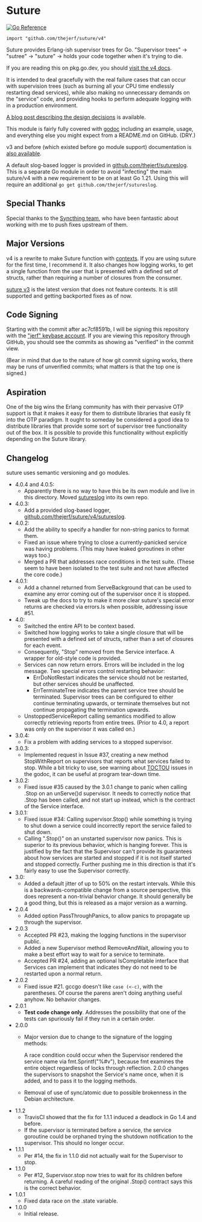 Suture
======

[![Go Reference](https://pkg.go.dev/badge/github.com/thejerf/suture.svg)](https://pkg.go.dev/github.com/thejerf/suture)

    import "github.com/thejerf/suture/v4"

Suture provides Erlang-ish supervisor trees for Go. "Supervisor trees" ->
"sutree" -> "suture" -> holds your code together when it's trying to die.

If you are reading this on pkg.go.dev, you should [visit the v4 docs](https://pkg.go.dev/github.com/thejerf/suture/v4).

It is intended to deal gracefully with the real failure cases that can
occur with supervision trees (such as burning all your CPU time endlessly
restarting dead services), while also making no unnecessary demands on the
"service" code, and providing hooks to perform adequate logging with in a
production environment.

[A blog post describing the design decisions](http://www.jerf.org/iri/post/2930)
is available.

This module is fairly fully covered
with [godoc](https://pkg.go.dev/github.com/thejerf/suture/v4)
including an example, usage, and everything else you might expect from a
README.md on GitHub. (DRY.)

v3 and before (which existed before go module support) documentation
is [also available](https://pkg.go.dev/github.com/thejerf/suture).

A default slog-based logger is provided in
[github.com/thejerf/sutureslog](https://pkg.go.dev/github.com/thejerf/sutureslog). This is a separate Go module in order to avoid "infecting" the main
suture/v4 with a new requirement to be on at least Go 1.21. Using this
will require an additional `go get
github.com/thejerf/sutureslog`.

Special Thanks
--------------

Special thanks to the [Syncthing team](https://syncthing.net/), who have
been fantastic about working with me to push fixes upstream of them.

Major Versions
--------------

v4 is a rewrite to make Suture function
with [contexts](https://golang.org/pkg/context/). If you are using suture
for the first time, I recommend it. It also changes how logging works, to
get a single function from the user that is presented with a defined set of
structs, rather than requiring a number of closures from the consumer.

[suture v3](https://godoc.org/gopkg.in/thejerf/suture.v3) is the latest
version that does not feature contexts. It is still supported and getting
backported fixes as of now.

Code Signing
------------

Starting with the commit after ac7cf8591b, I will be signing this repository
with the ["jerf" keybase account](https://keybase.io/jerf). If you are viewing
this repository through GitHub, you should see the commits as showing as
"verified" in the commit view.

(Bear in mind that due to the nature of how git commit signing works, there
may be runs of unverified commits; what matters is that the top one is signed.)

Aspiration
----------

One of the big wins the Erlang community has with their pervasive OTP
support is that it makes it easy for them to distribute libraries that
easily fit into the OTP paradigm. It ought to someday be considered a good
idea to distribute libraries that provide some sort of supervisor tree
functionality out of the box. It is possible to provide this functionality
without explicitly depending on the Suture library.

Changelog
---------

suture uses semantic versioning and go modules.

* 4.0.4 and 4.0.5:
  * Apparently there is no way to have this be its own module and live
    in this directory. Moved
    [sutureslog](https://github.com/thejerf/sutureslog) into its own
    repo.
* 4.0.3:
  * Add a provided slog-based logger,
    [github.com/thejerf/suture/v4/sutureslog](https://pkg.go.dev/github.com/thejerf/suture/v4/sutureslog).
* 4.0.2:
  * Add the ability to specify a handler for non-string panics to format
    them.
  * Fixed an issue where trying to close a currently-panicked service was
    having problems. (This may have leaked goroutines in other ways too.)
  * Merged a PR that addresses race conditions in the test suite. (These
    seem to have been isolated to the test suite and not have affected the
    core code.)
* 4.0.1:
  * Add a channel returned from ServeBackground that can be used to
    examine any error coming out of the supervisor once it is stopped.
  * Tweak up the docs to try to make it more clear suture's special
    error returns are checked via errors.Is when possible, addressing
    issue #51.
* 4.0:
  * Switched the entire API to be context based.
  * Switched how logging works to take a single closure that will be
    presented with a defined set of structs, rather than a set of closures
    for each event.
  * Consequently, "Stop" removed from the Service interface. A wrapper for
    old-style code is provided.
  * Services can now return errors. Errors will be included in the log
    message. Two special errors control restarting behavior:
      * ErrDoNotRestart indicates the service should not be restarted,
        but other services should be unaffected.
      * ErrTerminateTree indicates the parent service tree should be
        terminated. Supervisor trees can be configured to either continue
        terminating upwards, or terminate themselves but not continue
        propagating the termination upwards.
  * UnstoppedServiceReport calling semantics modified to allow correctly
    retrieving reports from entire trees. (Prior to 4.0, a report was
    only on the supervisor it was called on.)
* 3.0.4:
  * Fix a problem with adding services to a stopped supervisor.
* 3.0.3:
  * Implemented request in Issue #37, creating a new method StopWithReport
    on supervisors that reports what services failed to stop. While a bit
    tricky to use, see warning
    about
    [TOCTOU](https://en.wikipedia.org/wiki/Time-of-check_to_time-of-use)
    issues in the godoc, it can be useful at program tear-down time.
* 3.0.2:
  * Fixed issue #35 caused by the 3.0.1 change to panic when calling .Stop
    on an unServe()d supervisor. It needs to correctly notice that .Stop
    has been called, and not start up instead, which is the contract of the
    Service interface.
* 3.0.1:
  * Fixed issue #34: Calling supervisor.Stop() while something is trying
    to shut down a service could incorrectly report the  service failed to
    shut down.
  * Calling ".Stop()" on an unstarted supervisor now panics. This is
    superior to its previous behavior, which is hanging forever.
    This is justified by the fact that the Supervisor can't provide its
    guarantees about how services are started and stopped if it is not
    itself started and stopped correctly. Further pushing me in this
    direction is that it's fairly easy to use the Supervisor correctly.
* 3.0:
  * Added a default jitter of up to 50% on the restart intervals. While
    this is a backwards-compatible change from a source perspective, this
    does represent a non-trivial behavior change. It should generally be a
    good thing, but this is released as a major version as a warning.
* 2.0.4
  * Added option PassThroughPanics, to allow panics to propagate up through
    the supervisor.
* 2.0.3
  * Accepted PR #23, making the logging functions in the supervisor public.
  * Added a new Supervisor method RemoveAndWait, allowing you to make a
    best effort way to wait for a service to terminate.
  * Accepted PR #24, adding an optional IsCompletable interface that
    Services can implement that indicates they do not need to be restarted
    upon a normal return.
* 2.0.2
  * Fixed issue #21. gccgo doesn't like `case (<-c)`, with the parentheses.
    Of course the parens aren't doing anything useful anyhow. No behavior
    changes.
* 2.0.1
  * __Test code change only__. Addresses the possibility that one of the
    tests can spuriously fail if they run in a certain order.
* 2.0.0
  * Major version due to change to the signature of the logging methods:

    A race condition could occur when the Supervisor rendered the service
    name via fmt.Sprintf("%#v"), because fmt examines the entire object
    regardless of locks through reflection. 2.0.0 changes the supervisors
    to snapshot the Service's name once, when it is added, and to pass it
    to the logging methods.
  * Removal of use of sync/atomic due to possible brokenness in the Debian
    architecture.
* 1.1.2
  * TravisCI showed that the fix for 1.1.1 induced a deadlock in Go 1.4 and
    before.
  * If the supervisor is terminated before a service, the service goroutine
    could be orphaned trying the shutdown notification to the supervisor.
    This should no longer occur.
* 1.1.1
  * Per #14, the fix in 1.1.0 did not actually wait for the Supervisor
    to stop.
* 1.1.0
  * Per #12, Supervisor.stop now tries to wait for its children before
    returning. A careful reading of the original .Stop() contract
    says this is the correct behavior.
* 1.0.1
  * Fixed data race on the .state variable.
* 1.0.0
  * Initial release.
